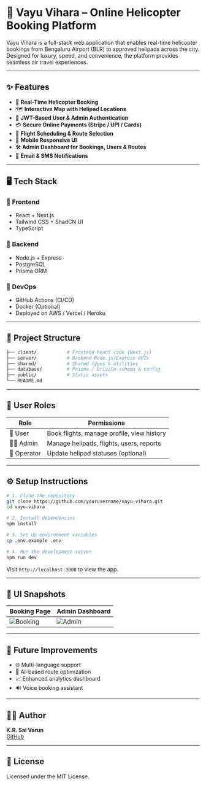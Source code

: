 # 🚁 Vayu Vihara – Online Helicopter Booking Platform

Vayu Vihara is a full-stack web application that enables real-time helicopter bookings from Bengaluru Airport (BLR) to approved helipads across the city. Designed for luxury, speed, and convenience, the platform provides seamless air travel experiences.


---

## ✨ Features

- 🛫 **Real-Time Helicopter Booking**
- 🗺️ **Interactive Map with Helipad Locations**
- 🔐 **JWT-Based User & Admin Authentication**
- 💳 **Secure Online Payments (Stripe / UPI / Cards)**
- 🧭 **Flight Scheduling & Route Selection**
- 📲 **Mobile Responsive UI**
- 🛠️ **Admin Dashboard for Bookings, Users & Routes**
- 📩 **Email & SMS Notifications**

---

## 🖥️ Tech Stack

### 🔹 Frontend
- React + Next.js
- Tailwind CSS + ShadCN UI
- TypeScript

### 🔹 Backend
- Node.js + Express
- PostgreSQL
- Prisma ORM

### 🔹 DevOps
- GitHub Actions (CI/CD)
- Docker (Optional)
- Deployed on AWS / Vercel / Heroku

---

## 📁 Project Structure

```bash
├── client/           # Frontend React code (Next.js)
├── server/           # Backend Node.js/Express APIs
├── shared/           # Shared types & utilities
├── database/         # Prisma / Drizzle schema & config
├── public/           # Static assets
└── README.md
```

---

## 🔐 User Roles

| Role         | Permissions                                  |
|--------------|----------------------------------------------|
| 🚁 User       | Book flights, manage profile, view history   |
| 🧑‍✈️ Admin     | Manage helipads, flights, users, reports     |
| 🛬 Operator    | Update helipad statuses (optional)          |

---

## ⚙️ Setup Instructions

```bash
# 1. Clone the repository
git clone https://github.com/yourusername/vayu-vihara.git
cd vayu-vihara

# 2. Install dependencies
npm install

# 3. Set up environment variables
cp .env.example .env

# 4. Run the development server
npm run dev
```

Visit `http://localhost:3000` to view the app.

---

## 📸 UI Snapshots

| Booking Page | Admin Dashboard |
|--------------|------------------|
| ![Booking](https://via.placeholder.com/400x200.png?text=Booking+Page) | ![Admin](https://via.placeholder.com/400x200.png?text=Admin+Dashboard) |

---

## 🚀 Future Improvements

- 🌐 Multi-language support
- 🧭 AI-based route optimization
- 📈 Enhanced analytics dashboard
- 🔊 Voice booking assistant

---

## 🧑‍💻 Author

**K.R. Sai Varun**  
[GitHub](https://github.com/KRSaiVarun)

---

## 📄 License

Licensed under the MIT License.
